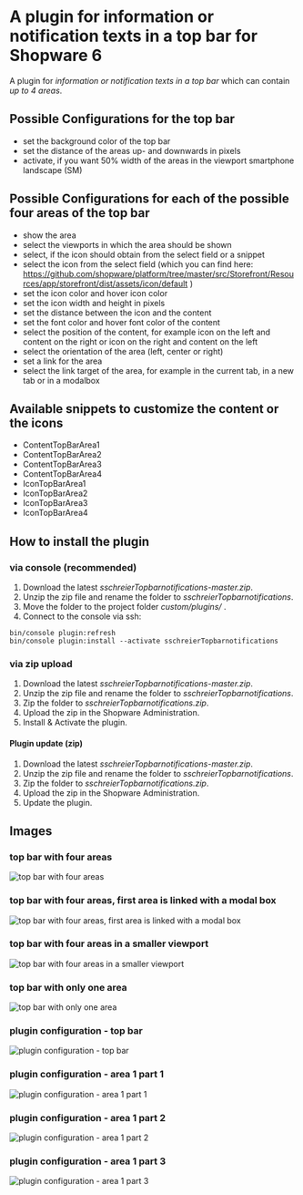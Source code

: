 # A plugin for information or notification texts in a top bar for Shopware 6

A plugin for _information or notification texts in a top bar_ which can contain _up to 4 areas_.

## Possible Configurations for the top bar
 - set the background color of the top bar
 - set the distance of the areas up- and downwards in pixels
 - activate, if you want 50% width of the areas in the viewport smartphone landscape (SM)
 
## Possible Configurations for each of the possible four areas of the top bar
 - show the area
 - select the viewports in which the area should be shown
 - select, if the icon should obtain from the select field or a snippet
 - select the icon from the select field (which you can find here: https://github.com/shopware/platform/tree/master/src/Storefront/Resources/app/storefront/dist/assets/icon/default )
 - set the icon color and hover icon color
 - set the icon width and height in pixels
 - set the distance between the icon and the content
 - set the font color and hover font color of the content
 - select the position of the content, for example icon on the left and content on the right or icon on the right and content on the left
 - select the orientation of the area (left, center or right)
 - set a link for the area
 - select the link target of the area, for example in the current tab, in a new tab or in a modalbox

## Available snippets to customize the content or the icons
 - ContentTopBarArea1
 - ContentTopBarArea2
 - ContentTopBarArea3
 - ContentTopBarArea4
 - IconTopBarArea1
 - IconTopBarArea2
 - IconTopBarArea3
 - IconTopBarArea4

## How to install the plugin
### via console (recommended)

1. Download the latest _sschreierTopbarnotifications-master.zip_.
2. Unzip the zip file and rename the folder to _sschreierTopbarnotifications_. 
3. Move the folder to the project folder _custom/plugins/_ .
4. Connect to the console via ssh:

```
bin/console plugin:refresh
bin/console plugin:install --activate sschreierTopbarnotifications
```

### via zip upload
1. Download the latest _sschreierTopbarnotifications-master.zip_.
2. Unzip the zip file and rename the folder to _sschreierTopbarnotifications_.
3. Zip the folder to _sschreierTopbarnotifications.zip_.
4. Upload the zip in the Shopware Administration.
5. Install & Activate the plugin.

#### Plugin update (zip)
1. Download the latest _sschreierTopbarnotifications-master.zip_.
2. Unzip the zip file and rename the folder to _sschreierTopbarnotifications_.
3. Zip the folder to _sschreierTopbarnotifications.zip_.
4. Upload the zip in the Shopware Administration.
5. Update the plugin.

## Images

### top bar with four areas

![top bar with four areas](https://www.sebastianschreier.de/plugins/sschreierTopbarnotifications/sschreierTopbarnotifications-Image1.jpg)

### top bar with four areas, first area is linked with a modal box

![top bar with four areas, first area is linked with a modal box](https://www.sebastianschreier.de/plugins/sschreierTopbarnotifications/sschreierTopbarnotifications-Image2.jpg)

### top bar with four areas in a smaller viewport

![top bar with four areas in a smaller viewport](https://www.sebastianschreier.de/plugins/sschreierTopbarnotifications/sschreierTopbarnotifications-Image3.jpg)

### top bar with only one area

![top bar with only one area](https://www.sebastianschreier.de/plugins/sschreierTopbarnotifications/sschreierTopbarnotifications-Image4.jpg)

### plugin configuration - top bar

![plugin configuration - top bar](https://www.sebastianschreier.de/plugins/sschreierTopbarnotifications/sschreierTopbarnotifications-Image5.jpg)

### plugin configuration - area 1 part 1

![plugin configuration - area 1 part 1](https://www.sebastianschreier.de/plugins/sschreierTopbarnotifications/sschreierTopbarnotifications-Image6.jpg)

### plugin configuration - area 1 part 2

![plugin configuration - area 1 part 2](https://www.sebastianschreier.de/plugins/sschreierTopbarnotifications/sschreierTopbarnotifications-Image7.jpg)

### plugin configuration - area 1 part 3

![plugin configuration - area 1 part 3](https://www.sebastianschreier.de/plugins/sschreierTopbarnotifications/sschreierTopbarnotifications-Image8.jpg)